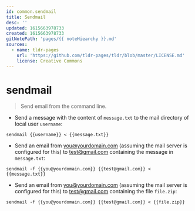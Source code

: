 ```yaml
---
id: common.sendmail
title: Sendmail
desc: ''
updated: 1615663978733
created: 1615663978733
gitNotePath: 'pages/{{ noteHiearchy }}.md'
sources:
  - name: tldr-pages
    url: 'https://github.com/tldr-pages/tldr/blob/master/LICENSE.md'
    license: Creative Commons
---
```

# sendmail

> Send email from the command line.

- Send a message with the content of `message.txt` to the mail directory of local user `username`:

`sendmail {{username}} < {{message.txt}}`

- Send an email from [you@yourdomain.com](mailto:you@yourdomain.com) (assuming the mail server is configured for this) to [test@gmail.com](mailto:test@gmail.com) containing the message in `message.txt`:

`sendmail -f {{you@yourdomain.com}} {{test@gmail.com}} < {{message.txt}}`

- Send an email from [you@yourdomain.com](mailto:you@yourdomain.com) (assuming the mail server is configured for this) to [test@gmail.com](mailto:test@gmail.com) containing the file `file.zip`:

`sendmail -f {{you@yourdomain.com}} {{test@gmail.com}} < {{file.zip}}`

